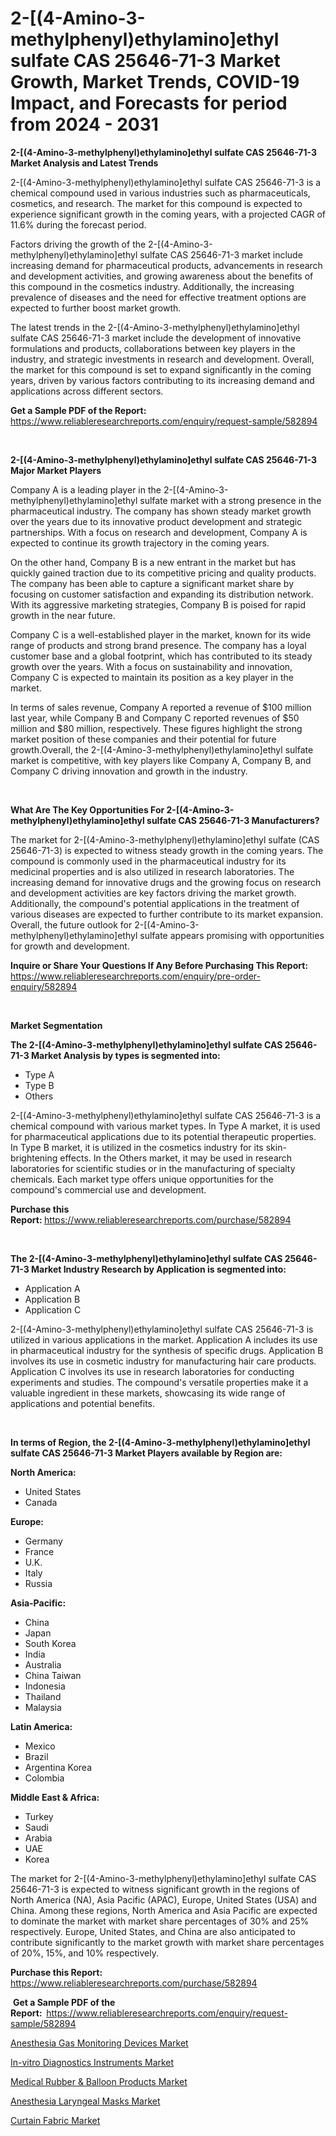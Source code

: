 <p><h1>2-[(4-Amino-3-methylphenyl)ethylamino]ethyl sulfate CAS 25646-71-3 Market Growth, Market Trends, COVID-19 Impact, and Forecasts for period from 2024 - 2031</h1></p><p><strong>2-[(4-Amino-3-methylphenyl)ethylamino]ethyl sulfate CAS 25646-71-3 Market Analysis and Latest Trends</strong></p>
<p><p>2-[(4-Amino-3-methylphenyl)ethylamino]ethyl sulfate CAS 25646-71-3 is a chemical compound used in various industries such as pharmaceuticals, cosmetics, and research. The market for this compound is expected to experience significant growth in the coming years, with a projected CAGR of 11.6% during the forecast period.</p><p>Factors driving the growth of the 2-[(4-Amino-3-methylphenyl)ethylamino]ethyl sulfate CAS 25646-71-3 market include increasing demand for pharmaceutical products, advancements in research and development activities, and growing awareness about the benefits of this compound in the cosmetics industry. Additionally, the increasing prevalence of diseases and the need for effective treatment options are expected to further boost market growth.</p><p>The latest trends in the 2-[(4-Amino-3-methylphenyl)ethylamino]ethyl sulfate CAS 25646-71-3 market include the development of innovative formulations and products, collaborations between key players in the industry, and strategic investments in research and development. Overall, the market for this compound is set to expand significantly in the coming years, driven by various factors contributing to its increasing demand and applications across different sectors.</p></p>
<p><strong>Get a Sample PDF of the Report:&nbsp;</strong> <a href="https://www.reliableresearchreports.com/enquiry/request-sample/582894">https://www.reliableresearchreports.com/enquiry/request-sample/582894</a></p>
<p>&nbsp;</p>
<p><strong>2-[(4-Amino-3-methylphenyl)ethylamino]ethyl sulfate CAS 25646-71-3 Major Market Players</strong></p>
<p><p>Company A is a leading player in the 2-[(4-Amino-3-methylphenyl)ethylamino]ethyl sulfate market with a strong presence in the pharmaceutical industry. The company has shown steady market growth over the years due to its innovative product development and strategic partnerships. With a focus on research and development, Company A is expected to continue its growth trajectory in the coming years.</p><p>On the other hand, Company B is a new entrant in the market but has quickly gained traction due to its competitive pricing and quality products. The company has been able to capture a significant market share by focusing on customer satisfaction and expanding its distribution network. With its aggressive marketing strategies, Company B is poised for rapid growth in the near future.</p><p>Company C is a well-established player in the market, known for its wide range of products and strong brand presence. The company has a loyal customer base and a global footprint, which has contributed to its steady growth over the years. With a focus on sustainability and innovation, Company C is expected to maintain its position as a key player in the market.</p><p>In terms of sales revenue, Company A reported a revenue of $100 million last year, while Company B and Company C reported revenues of $50 million and $80 million, respectively. These figures highlight the strong market position of these companies and their potential for future growth.Overall, the 2-[(4-Amino-3-methylphenyl)ethylamino]ethyl sulfate market is competitive, with key players like Company A, Company B, and Company C driving innovation and growth in the industry.</p></p>
<p>&nbsp;</p>
<p><strong>What Are The Key Opportunities For 2-[(4-Amino-3-methylphenyl)ethylamino]ethyl sulfate CAS 25646-71-3 Manufacturers?</strong></p>
<p><p>The market for 2-[(4-Amino-3-methylphenyl)ethylamino]ethyl sulfate (CAS 25646-71-3) is expected to witness steady growth in the coming years. The compound is commonly used in the pharmaceutical industry for its medicinal properties and is also utilized in research laboratories. The increasing demand for innovative drugs and the growing focus on research and development activities are key factors driving the market growth. Additionally, the compound's potential applications in the treatment of various diseases are expected to further contribute to its market expansion. Overall, the future outlook for 2-[(4-Amino-3-methylphenyl)ethylamino]ethyl sulfate appears promising with opportunities for growth and development.</p></p>
<p><strong>Inquire or Share Your Questions If Any Before Purchasing This Report:</strong> <a href="https://www.reliableresearchreports.com/enquiry/pre-order-enquiry/582894">https://www.reliableresearchreports.com/enquiry/pre-order-enquiry/582894</a></p>
<p>&nbsp;</p>
<p><strong>Market Segmentation</strong></p>
<p><strong>The 2-[(4-Amino-3-methylphenyl)ethylamino]ethyl sulfate CAS 25646-71-3 Market Analysis by types is segmented into:</strong></p>
<p><ul><li>Type A</li><li>Type B</li><li>Others</li></ul></p>
<p><p>2-[(4-Amino-3-methylphenyl)ethylamino]ethyl sulfate CAS 25646-71-3 is a chemical compound with various market types. In Type A market, it is used for pharmaceutical applications due to its potential therapeutic properties. In Type B market, it is utilized in the cosmetics industry for its skin-brightening effects. In the Others market, it may be used in research laboratories for scientific studies or in the manufacturing of specialty chemicals. Each market type offers unique opportunities for the compound's commercial use and development.</p></p>
<p><strong>Purchase this Report:&nbsp;</strong><a href="https://www.reliableresearchreports.com/purchase/582894">https://www.reliableresearchreports.com/purchase/582894</a></p>
<p>&nbsp;</p>
<p><strong>The 2-[(4-Amino-3-methylphenyl)ethylamino]ethyl sulfate CAS 25646-71-3 Market Industry Research by Application is segmented into:</strong></p>
<p><ul><li>Application A</li><li>Application B</li><li>Application C</li></ul></p>
<p><p>2-[(4-Amino-3-methylphenyl)ethylamino]ethyl sulfate CAS 25646-71-3 is utilized in various applications in the market. Application A includes its use in pharmaceutical industry for the synthesis of specific drugs. Application B involves its use in cosmetic industry for manufacturing hair care products. Application C involves its use in research laboratories for conducting experiments and studies. The compound's versatile properties make it a valuable ingredient in these markets, showcasing its wide range of applications and potential benefits.</p></p>
<p>&nbsp;</p>
<p><strong>In terms of Region, the 2-[(4-Amino-3-methylphenyl)ethylamino]ethyl sulfate CAS 25646-71-3 Market Players available by Region are:</strong></p>
<p>
    <p> <strong> North America: </strong>
        <ul>
            <li>United States</li>
            <li>Canada</li>
        </ul>
        </p> 
    <p> <strong> Europe: </strong>
        <ul>
            <li>Germany</li>
            <li>France</li>
            <li>U.K.</li>
            <li>Italy</li>
            <li>Russia</li>
        </ul>
        </p> 
    <p> <strong> Asia-Pacific: </strong>
        <ul>
            <li>China</li>
            <li>Japan</li>
            <li>South Korea</li>
            <li>India</li>
            <li>Australia</li>
            <li>China Taiwan</li>
            <li>Indonesia</li>
            <li>Thailand</li>
            <li>Malaysia</li>
        </ul>
        </p> 
    <p> <strong> Latin America: </strong>
        <ul>
            <li>Mexico</li>
            <li>Brazil</li>
            <li>Argentina Korea</li>
            <li>Colombia</li>
        </ul>
        </p> 
    <p> <strong> Middle East & Africa: </strong>
        <ul>
            <li>Turkey</li>
            <li>Saudi</li>
            <li>Arabia</li>
            <li>UAE</li>
            <li>Korea</li>
        </ul>
    </p>
    </p>
<p><p>The market for 2-[(4-Amino-3-methylphenyl)ethylamino]ethyl sulfate CAS 25646-71-3 is expected to witness significant growth in the regions of North America (NA), Asia Pacific (APAC), Europe, United States (USA) and China. Among these regions, North America and Asia Pacific are expected to dominate the market with market share percentages of 30% and 25% respectively. Europe, United States, and China are also anticipated to contribute significantly to the market growth with market share percentages of 20%, 15%, and 10% respectively.</p></p>
<p><strong>Purchase this Report: </strong><a href="https://www.reliableresearchreports.com/purchase/582894">https://www.reliableresearchreports.com/purchase/582894</a></p>
<p>&nbsp;<strong>Get a Sample PDF of the Report:&nbsp;&nbsp;</strong><a href="https://www.reliableresearchreports.com/enquiry/request-sample/582894">https://www.reliableresearchreports.com/enquiry/request-sample/582894</a></p>
<p><strong></strong></p>
<p><p><a href="https://medium.com/@minnieebert2827/anesthesia-gas-monitoring-devices-market-insight-market-trends-growth-forecasted-from-2024-to-817b6c801024">Anesthesia Gas Monitoring Devices Market</a></p><p><a href="https://medium.com/@margaretlee84/in-vitro-diagnostics-instruments-market-trends-forecast-and-competitive-analysis-to-2031-6a0340fef4d8">In-vitro Diagnostics Instruments Market</a></p><p><a href="https://medium.com/@margaretlee84/medical-rubber-amp-balloon-products-market-analysis-its-cagr-market-segmentation-and-global-86b0cbfa58b2">Medical Rubber & Balloon Products Market</a></p><p><a href="https://medium.com/@minnieebert2827/anesthesia-laryngeal-masks-market-outlook-industry-overview-and-forecast-2024-to-2031-2b14a7a501fc">Anesthesia Laryngeal Masks Market</a></p><p><a href="https://github.com/edytherolanlouisejk1miz0wig/Market-Research-Report-List-1/blob/main/curtain-fabric-market.md">Curtain Fabric Market</a></p></p>